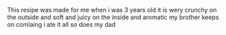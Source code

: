 This resipe was made for me when i was 3 years old it is wery crunchy on the outside and soft and juicy on the inside and aromatic
my brother keeps on comlaing i ate it all so does my dad
